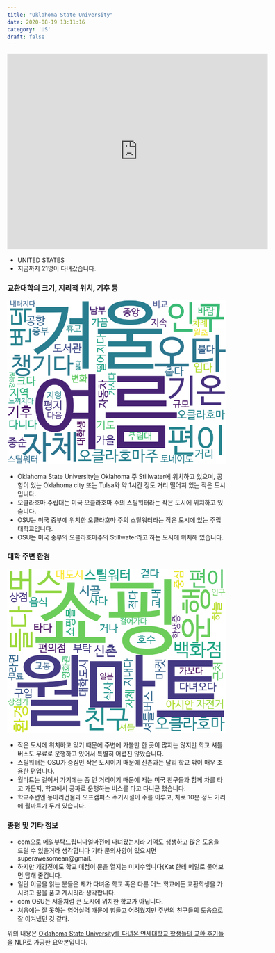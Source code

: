 ```yaml
---
title: "Oklahoma State University"
date: 2020-08-19 13:11:16
category: 'US'
draft: false
---
```


<iframe
width="600"
height="450"
frameborder="0" style="border:0"
src="https://www.google.com/maps/embed/v1/place?key=AIzaSyC9e1AME-pVmWC4hBpFdu5S4dKzyepa3HQ&q=Oklahoma+State+University&center=36.1270236,-97.0737222&zoom=14" allowfullscreen>
</iframe>

* UNITED STATES
* 지금까지 21명이 다녀갔습니다. 

### 교환대학의 크기, 지리적 위치, 기후 등

![gen_info-WordCloud](../univ_wordclouds_okt/gen_info/US000136_gen_info_okt.png)

* Oklahoma State University는 Oklahoma 주 Stillwater에 위치하고 있으며, 공항이 있는 Oklahoma city 또는 Tulsa와 약 1시간 정도 거리 떨어져 있는 작은 도시입니다.
* 오클라호마 주립대는 미국 오클라호마 주의 스틸워터라는 작은 도시에 위치하고 있습니다.
* OSU는 미국 중부에 위치한 오클라호마 주의 스틸워터라는 작은 도시에 있는 주립대학교입니다.
* OSU는 미국 중부의 오클라호마주의 Stillwater라고 하는 도시에 위치해 있습니다.


### 대학 주변 환경

![env_info-WordCloud](../univ_wordclouds_okt/env_info/US000136_env_info_okt.png)

* 작은 도시에 위치하고 있기 때문에 주변에 가볼만 한 곳이 많지는 않지만 학교 셔틀 버스도 무료로 운행하고 있어서 특별히 어렵진 않았습니다.
* 스틸워터는 OSU가 중심인 작은 도시이기 때문에 신촌과는 달리 학교 밖이 매우 조용한 편입니다.
* 월마트는 걸어서 가기에는 좀 먼 거리이기 때문에 저는 미국 친구들과 함께 차를 타고 가든지, 학교에서 공짜로 운행하는 버스를 타고 다니곤 했습니다.
* 학교주변엔 동아리건물과 오프캠퍼스 주거시설이 주를 이루고, 차로 10분 정도 거리에 월마트가 두개 있습니다.


### 총평 및 기타 정보 
* com으로 메일부탁드립니다얼마전에 다녀왔는지라 기억도 생생하고 많은 도움을 드릴 수 있을거라 생각합니다 기타 문의사항이 있으시면 superawesomean@gmail.
* 하지만 개강전에도 학교 매점이 문을 열지는 미지수입니다(Kat 한테 메일로 물어보면 답해 줄겁니다.
* 일단 이글을 읽는 분들은 제가 다녀온 학교 혹은 다른 어느 학교에든 교환학생을 가시려고 꿈을 품고 계시리라 생각합니다.
* com OSU는 서울처럼 큰 도시에 위치한 학교가 아닙니다.
* 처음에는 잘 못하는 영어실력 때문에 힘들고 어려웠지만 주변의 친구들의 도움으로 잘 이겨냈던 것 같다.


위의 내용은 [Oklahoma State University를 다녀온 연세대학교 학생들의 교환 후기들을](http://oia.yonsei.ac.kr/partner/expReport.asp?ucode=US000136&bgbn=A) NLP로 가공한 요약본입니다. 
